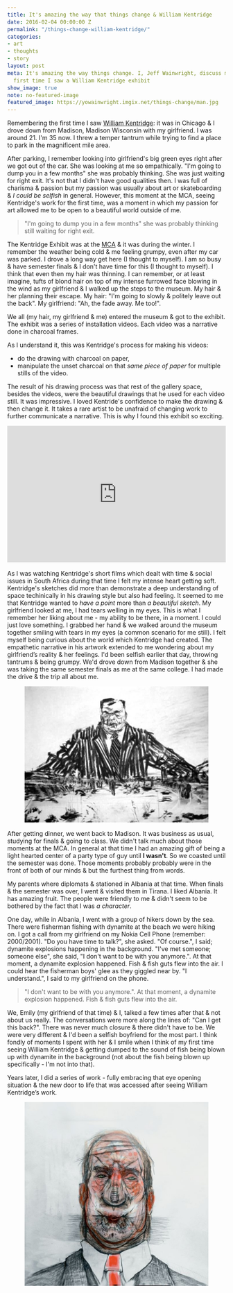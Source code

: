```yaml
---
title: It's amazing the way that things change & William Kentridge
date: 2016-02-04 00:00:00 Z
permalink: "/things-change-william-kentridge/"
categories:
- art
- thoughts
- story
layout: post
meta: It's amazing the way things change. I, Jeff Wainwright, discuss myself & the
  first time I saw a William Kentridge exhibit
show_image: true
note: no-featured-image
featured_image: https://yowainwright.imgix.net/things-change/man.jpg
---
```


Remembering the first time I saw [William Kentridge](//en.wikipedia.org/wiki/William_Kentridge): it was in Chicago & I drove down from Madison, Madison Wisconsin with my girlfriend. I was around 21. I'm 35 now. I threw a temper tantrum while trying to find a place to park in the magnificent mile area.

After parking, I remember looking into girlfriend's big green eyes right after we got out of the car. She was looking at me so empathically. "I'm going to dump you in a few months" she was probably thinking. She was just waiting for right exit. It's not that I didn't have good qualities then. I was full of charisma & passion but my passion was usually about art or skateboarding & _I could be selfish_ in general. However, this moment at the MCA, seeing Kentridge's work for the first time, was a moment in which my passion for art allowed me to be open to a beautiful world outside of me.

> "I'm going to dump you in a few months" she was probably thinking still waiting for right exit.

The Kentridge Exhibit was at the [MCA](//mcachicago.org/Home) & it was during the winter. I remember the weather being cold & me feeling grumpy, even after my car was parked. I drove a long way get here (I thought to myself). I am so busy & have semester finals & I don't have time for this (I thought to myself). I think that even then my hair was thinning. I can remember, or at least imagine, tufts of blond hair on top of my intense furrowed face blowing in the wind as my girlfriend & I walked up the steps to the museum. My hair & her planning their escape. My hair: "I'm going to slowly & politely leave out the back". My girlfriend: "Ah, the fade away. Me too!".

We all (my hair, my girlfriend & me) entered the museum & got to the exhibit. The exhibit was a series of installation videos. Each video was a narrative done in charcoal frames.

As I understand it, this was Kentridge's process for making his videos:
- do the drawing with charcoal on paper,
- manipulate the unset charcoal on that _same piece of paper_ for multiple stills of the video.

The result of his drawing process was that rest of the gallery space, besides the videos, were the beautiful drawings that he used for each video still. It was impressive. I loved Kentride's confidence to make the drawing & then change it. It takes a rare artist to be unafraid of changing work to further communicate a narrative. This is why I found this exhibit so exciting.

<iframe style="height: auto; min-height: 315px; width: 100%;" src="https://www.youtube.com/embed/OmvK7A84dlk" frameborder="0" allowfullscreen></iframe>

As I was watching Kentridge's short films which dealt with time & social issues in South Africa during that time I felt my intense heart getting soft. Kentridge's sketches did more than demonstrate a deep understanding of space techinically in his drawing style but also had feeling. It seemed to me that Kentridge wanted to _have a point_ more than _a beautiful sketch_. My girlfriend looked at me, I had tears welling in my eyes. This is what I remember her liking about me - my ability to be there, in a moment. I could just love something. I grabbed her hand & we walked around the museum together smiling with tears in my eyes (a common scenario for me still). I felt myself being curious about the world which Kentridge had created. The empathetic narrative in his artwork extended to me wondering about my girlfriend’s reality & her feelings. I'd been selfish earlier that day, throwing tantrums & being grumpy. We'd drove down from Madison together & she was taking the same semester finals as me at the same college. I had made the drive & the trip all about me.

<figure>
<img src="/assets/things-change/william-kentridge.jpg" alt="Drawing by William Kentridge: Anything Is Possible" />
</figure>

After getting dinner, we went back to Madison. It was business as usual, studying for finals & going to class. We didn't talk much about those moments at the MCA. In general at that time I had an amazing gift of being a light hearted center of a party type of guy until **I wasn't**. So we coasted until the semester was done. Those moments probably probably were in the front of both of our minds & but the furthest thing from words.

My parents where diplomats & stationed in Albania at that time. When finals & the semester was over, I went & visited them in Tirana. I liked Albania. It has amazing fruit. The people were friendly to me & didn't seem to be bothered by the fact that I was _a character_.

One day, while in Albania, I went with a group of hikers down by the sea. There were fisherman fishing with dynamite at the beach we were hiking on. I got a call from my girlfriend on my Nokia Cell Phone (remember: 2000/2001). "Do you have time to talk?", she asked. "Of course.", I said; dynamite explosions happening in the background. "I've met someone; someone else", she said, "I don't want to be with you anymore.". At that moment, a dynamite explosion happened. Fish & fish guts flew into the air. I could hear the fisherman boys' glee as they giggled near by. "I understand.", I said to my girlfriend on the phone.

>"I don't want to be with you anymore.". At that moment, a dynamite explosion happened. Fish & fish guts flew into the air.

We, Emily (my girlfriend of that time) & I, talked a few times after that & not about us really. The conversations were more along the lines of: "Can I get this back?". There was never much closure & there didn't have to be. We were very different & I'd been a selfish boyfriend for the most part. I think fondly of moments I spent with her & I smile when I think of my first time seeing William Kentridge & getting dumped to the sound of fish being blown up with dynamite in the background (not about the fish being blown up specifically - I'm not into that).

Years later, I did a series of work - fully embracing that eye opening situation & the new door to life that was accessed after seeing William Kentridge’s work.

<figure>
<img src="/assets/things-change/man.jpg" alt="Drawing by William Kentridge: Anything Is Possible" />
</figure>
